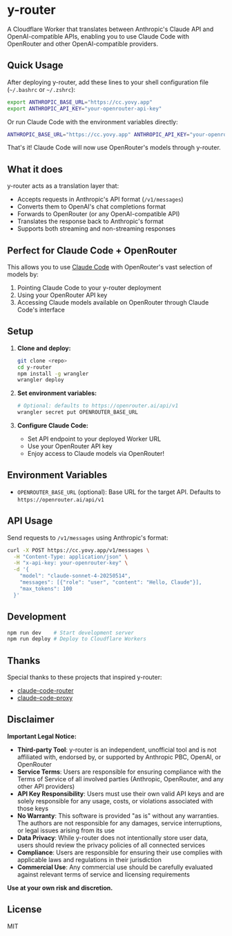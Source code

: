 # y-router

A Cloudflare Worker that translates between Anthropic's Claude API and OpenAI-compatible APIs, enabling you to use Claude Code with OpenRouter and other OpenAI-compatible providers.

## Quick Usage

After deploying y-router, add these lines to your shell configuration file (`~/.bashrc` or `~/.zshrc`):

```bash
export ANTHROPIC_BASE_URL="https://cc.yovy.app"
export ANTHROPIC_API_KEY="your-openrouter-api-key"
```

Or run Claude Code with the environment variables directly:

```bash
ANTHROPIC_BASE_URL="https://cc.yovy.app" ANTHROPIC_API_KEY="your-openrouter-api-key" claude
```

That's it! Claude Code will now use OpenRouter's models through y-router.

## What it does

y-router acts as a translation layer that:
- Accepts requests in Anthropic's API format (`/v1/messages`)
- Converts them to OpenAI's chat completions format
- Forwards to OpenRouter (or any OpenAI-compatible API)
- Translates the response back to Anthropic's format
- Supports both streaming and non-streaming responses

## Perfect for Claude Code + OpenRouter

This allows you to use [Claude Code](https://claude.ai/code) with OpenRouter's vast selection of models by:
1. Pointing Claude Code to your y-router deployment
2. Using your OpenRouter API key
3. Accessing Claude models available on OpenRouter through Claude Code's interface

## Setup

1. **Clone and deploy:**
   ```bash
   git clone <repo>
   cd y-router
   npm install -g wrangler
   wrangler deploy
   ```

2. **Set environment variables:**
   ```bash
   # Optional: defaults to https://openrouter.ai/api/v1
   wrangler secret put OPENROUTER_BASE_URL
   ```

3. **Configure Claude Code:**
   - Set API endpoint to your deployed Worker URL
   - Use your OpenRouter API key
   - Enjoy access to Claude models via OpenRouter!

## Environment Variables

- `OPENROUTER_BASE_URL` (optional): Base URL for the target API. Defaults to `https://openrouter.ai/api/v1`

## API Usage

Send requests to `/v1/messages` using Anthropic's format:

```bash
curl -X POST https://cc.yovy.app/v1/messages \
  -H "Content-Type: application/json" \
  -H "x-api-key: your-openrouter-key" \
  -d '{
    "model": "claude-sonnet-4-20250514",
    "messages": [{"role": "user", "content": "Hello, Claude"}],
    "max_tokens": 100
  }'
```

## Development

```bash
npm run dev    # Start development server
npm run deploy # Deploy to Cloudflare Workers
```

## Thanks

Special thanks to these projects that inspired y-router:
- [claude-code-router](https://github.com/musistudio/claude-code-router)
- [claude-code-proxy](https://github.com/kiyo-e/claude-code-proxy)

## Disclaimer

**Important Legal Notice:**

- **Third-party Tool**: y-router is an independent, unofficial tool and is not affiliated with, endorsed by, or supported by Anthropic PBC, OpenAI, or OpenRouter
- **Service Terms**: Users are responsible for ensuring compliance with the Terms of Service of all involved parties (Anthropic, OpenRouter, and any other API providers)
- **API Key Responsibility**: Users must use their own valid API keys and are solely responsible for any usage, costs, or violations associated with those keys
- **No Warranty**: This software is provided "as is" without any warranties. The authors are not responsible for any damages, service interruptions, or legal issues arising from its use
- **Data Privacy**: While y-router does not intentionally store user data, users should review the privacy policies of all connected services
- **Compliance**: Users are responsible for ensuring their use complies with applicable laws and regulations in their jurisdiction
- **Commercial Use**: Any commercial use should be carefully evaluated against relevant terms of service and licensing requirements

**Use at your own risk and discretion.**

## License

MIT